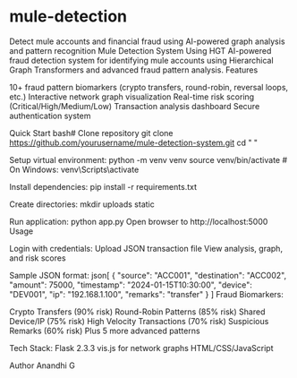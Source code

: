 # mule-detection
Detect mule accounts and financial fraud using AI-powered graph analysis and pattern recognition
Mule Detection System Using HGT
AI-powered fraud detection system for identifying mule accounts using Hierarchical Graph Transformers and advanced fraud pattern analysis.
Features

10+ fraud pattern biomarkers (crypto transfers, round-robin, reversal loops, etc.)
Interactive network graph visualization
Real-time risk scoring (Critical/High/Medium/Low)
Transaction analysis dashboard
Secure authentication system

Quick Start
bash# Clone repository
git clone https://github.com/yourusername/mule-detection-system.git
cd "  "

Setup virtual environment:
python -m venv venv
source venv/bin/activate  # On Windows: venv\Scripts\activate

Install dependencies:
pip install -r requirements.txt

Create directories:
mkdir uploads static

Run application:
python app.py
Open browser to http://localhost:5000
Usage

Login with credentials:
Upload JSON transaction file
View analysis, graph, and risk scores

Sample JSON format:
json[
    {
        "source": "ACC001",
        "destination": "ACC002",
        "amount": 75000,
        "timestamp": "2024-01-15T10:30:00",
        "device": "DEV001",
        "ip": "192.168.1.100",
        "remarks": "transfer"
    }
]
Fraud Biomarkers:

Crypto Transfers (90% risk)
Round-Robin Patterns (85% risk)
Shared Device/IP (75% risk)
High Velocity Transactions (70% risk)
Suspicious Remarks (60% risk)
Plus 5 more advanced patterns

Tech Stack:
Flask 2.3.3
vis.js for network graphs
HTML/CSS/JavaScript

Author
Anandhi G
